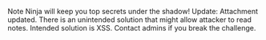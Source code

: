 Note Ninja will keep you top secrets under the shadow!
Update:
Attachment updated.
There is an unintended solution that might allow attacker to read notes.
Intended solution is XSS.
Contact admins if you break the challenge.
